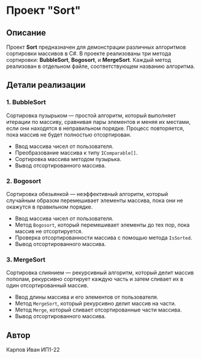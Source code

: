 # Проект "Sort"

## Описание

Проект **Sort** предназначен для демонстрации различных алгоритмов сортировки массивов в C#. В проекте реализованы три метода сортировки: **BubbleSort**, **Bogosort**, и **MergeSort**. Каждый метод реализован в отдельном файле, соответствующем названию алгоритма.

## Детали реализации

### 1. BubbleSort 
Сортировка пузырьком — простой алгоритм, который выполняет итерации по массиву, сравнивая пары элементов и меняя их местами, если они находятся в неправильном порядке. Процесс повторяется, пока массив не будет полностью отсортирован.

- Ввод массива чисел от пользователя.
- Преобразование массива к типу `IComparable[]`.
- Сортировка массива методом пузырька.
- Вывод отсортированного массива.

### 2. Bogosort 
Сортировка обезьянкой — неэффективный алгоритм, который случайным образом перемешивает элементы массива, пока они не окажутся в правильном порядке.

- Ввод массива чисел от пользователя.
- Метод `Bogosort`, который перемешивает элементы до тех пор, пока массив не отсортируется.
- Проверка отсортированности массива с помощью метода `IsSorted`.
- Вывод отсортированного массива.

### 3. MergeSort 
Сортировка слиянием — рекурсивный алгоритм, который делит массив пополам, рекурсивно сортирует каждую часть и затем сливает их в один отсортированный массив.

- Ввод длины массива и его элементов от пользователя.
- Метод `MergeSort`, который рекурсивно делит массив на части.
- Метод `Merge`, который сливает отсортированные части массива.
- Вывод отсортированного массива.

## Автор
Карпов Иван ИП1-22

